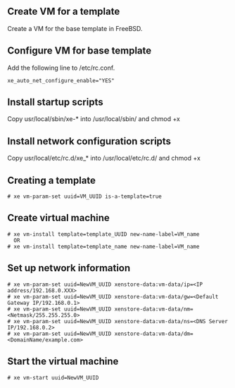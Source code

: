 ## Create VM for a template

Create a VM for the base template in FreeBSD.

## Configure VM for base template

Add the following line to /etc/rc.conf.

    xe_auto_net_configure_enable="YES"

## Install startup scripts

Copy usr/local/sbin/xe-* into /usr/local/sbin/ and chmod +x

## Install network configuration scripts

Copy usr/local/etc/rc.d/xe_* into /usr/local/etc/rc.d/ and chmod +x

## Creating a template

    # xe vm-param-set uuid=VM_UUID is-a-template=true

## Create virtual machine

    # xe vm-install template=template_UUID new-name-label=VM_name
      OR
    # xe vm-install template=template_name new-name-label=VM_name

## Set up network information

    # xe vm-param-set uuid=NewVM_UUID xenstore-data:vm-data/ip=<IP address/192.168.0.XXX>
    # xe vm-param-set uuid=NewVM_UUID xenstore-data:vm-data/gw=<Default Gateway IP/192.168.0.1>
    # xe vm-param-set uuid=NewVM_UUID xenstore-data:vm-data/nm=<Netmask/255.255.255.0>
    # xe vm-param-set uuid=NewVM_UUID xenstore-data:vm-data/ns=<DNS Server IP/192.168.0.2>
    # xe vm-param-set uuid=NewVM_UUID xenstore-data:vm-data/dm=<DomainName/example.com>

## Start the virtual machine

    # xe vm-start uuid=NewVM_UUID
